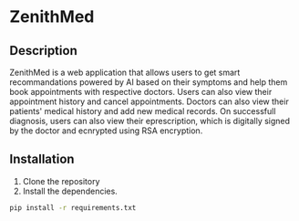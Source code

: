 # ZenithMed

## Description 

ZenithMed is a web application that allows users to get smart recommandations powered by AI based on their symptoms and help them book appointments with respective doctors. Users can also view their appointment history and cancel appointments. Doctors can also view their patients' medical history and add new medical records. On successfull diagnosis, users can also view their eprescription, which is digitally signed by the doctor and ecnrypted using RSA encryption.

## Installation

1. Clone the repository
2. Install the dependencies.

```bash
pip install -r requirements.txt
```